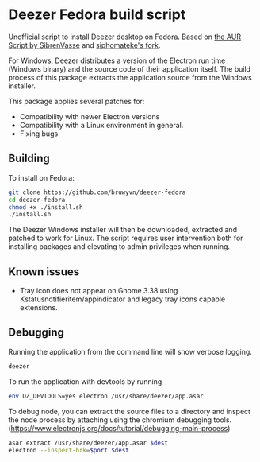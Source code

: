 # Deezer Fedora build script

Unofficial script to install Deezer desktop on Fedora. Based on [the AUR Script by SibrenVasse](https://aur.archlinux.org/packages/deezer/) and [siphomateke's fork](https://github.com/siphomateke/deezer).

For Windows, Deezer distributes a version of the Electron run time (Windows binary) and the source code of their application itself. The build process of this package extracts the application source from the Windows installer.

This package applies several patches for:

- Compatibility with newer Electron versions
- Compatibility with a Linux environment in general.
- Fixing bugs

## Building

To install on Fedora:

```bash
git clone https://github.com/bruwyvn/deezer-fedora
cd deezer-fedora
chmod +x ./install.sh
./install.sh
```

The Deezer Windows installer will then be downloaded, extracted and patched to work for Linux. The script requires user intervention both for installing packages and elevating to admin privileges when running.

## Known issues

- Tray icon does not appear on Gnome 3.38 using Kstatusnotifieritem/appindicator and legacy tray icons capable extensions.

## Debugging

Running the application from the command line will show verbose logging.

```bash
deezer
```

To run the application with devtools by running

```bash
env DZ_DEVTOOLS=yes electron /usr/share/deezer/app.asar
```

To debug node, you can extract the source files to a directory and inspect the node process by attaching using the chromium debugging tools. (<https://www.electronjs.org/docs/tutorial/debugging-main-process>)

```bash
asar extract /usr/share/deezer/app.asar $dest
electron --inspect-brk=$port $dest
```

